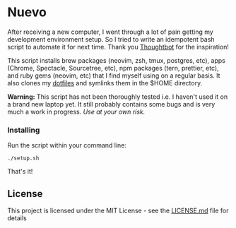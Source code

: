 # Nuevo

After receiving a new computer, I went through a lot of pain getting my development environment setup. So I
tried to write an idempotent bash script to automate it for next time. Thank you [Thoughtbot](https://github.com/thoughtbot/laptop) for the inspiration!

This script installs brew packages (neovim, zsh, tmux, postgres, etc), apps (Chrome, Spectacle, Sourcetree, etc), npm packages (tern, prettier, etc), and ruby gems (neovim, etc) that I find myself using on a regular basis. It also clones my [dotfiles](https://github.com/nicholasray/dotfiles) and symlinks them in the $HOME directory.

**Warning:** This script has not been thoroughly tested i.e. I haven't used it on a
brand new laptop yet. It still probably contains some bugs and is very much a
work in progress. _Use at your own risk._

### Installing

Run the script within your command line:

```
./setup.sh
```

That's it!

## License

This project is licensed under the MIT License - see the [LICENSE.md](LICENSE.md) file for details
